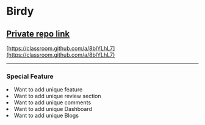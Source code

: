 # Birdy

## [Private repo link](https://classroom.github.com/a/8blYLhL7)

[https://classroom.github.com/a/8blYLhL7](https://classroom.github.com/a/8blYLhL7)

---

### Special Feature

<li>Want to add unique feature</li>
<li>Want to add unique review section</li>
<li>Want to add unique comments</li>
<li>Want to add unique Dashboard</li>
<li>Want to add unique Blogs</li>

<!-- 1. To install recharts run:

`npm install recharts --force`

2. If you see the following warning, ignore it for now.

`Warning: ReactDOM.render is no longer supported in React 18. Use createRoot instead. Until you switch to the new API, your app will behave as if it's running React 17. Learn more: https://reactjs.org/link/switch-to-createroot`

3. For the dashboard, you can modify the data provided in `data.json` and you can load the data the way you want.
4. [optional] To display ratings, you can use font-awesome stars or you can use react ratings website [class component might make it confusing] [react rating github](https://github.com/dreyescat/react-rating)

[react ratings demo](https://dreyescat.github.io/react-rating/)

```
npm install --save react-rating
```
```
install font-awesome for react
```

```
import Rating from 'react-rating';
import { faStar } from '@fortawesome/free-solid-svg-icons'
import { FontAwesomeIcon } from "@fortawesome/react-fontawesome";

<Rating
    initialRating={3.5}
    emptySymbol={<FontAwesomeIcon icon={faStar} />}
    fullSymbol={<FontAwesomeIcon style={{color: 'goldenrod'}} icon={faStar} />}
    readonly
></Rating>
``` -->
